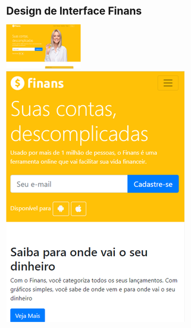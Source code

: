 <link rel="stylesheet" href=".github/css/stilo.css">

# Design de Interface Finans

<img src=".github/imagens/cabecalho-desktop.png" width="200" height="120">
<img src=".github/imagens/cabecalho-mobile.png" class="mobile">